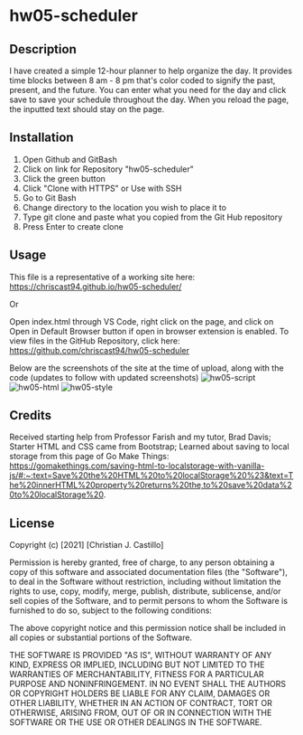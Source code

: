 # hw05-scheduler

## Description
I have created a simple 12-hour planner to help organize the day. It provides time blocks between 8 am - 8 pm that's color coded to signify the past, present, and the future. You can enter what you need for the day and click save to save your schedule throughout the day. When you reload the page, the inputted text should stay on the page.

## Installation
1. Open Github and GitBash
2. Click on link for Repository "hw05-scheduler"
3. Click the green button
4. Click "Clone with HTTPS" or Use with SSH
5. Go to Git Bash
6. Change directory to the location you wish to place it to
7. Type git clone and paste what you copied from the Git Hub repository
8. Press Enter to create clone

## Usage
This file is a representative of a working site here: https://chriscast94.github.io/hw05-scheduler/

Or 

Open index.html through VS Code, right click on the page, and click on Open in Default Browser button if open in browser extension is enabled. To view files in the GitHub Repository, click here:
https://github.com/chriscast94/hw05-scheduler

Below are the screenshots of the site at the time of upload, along with the code (updates to follow with updated screenshots)
![hw05-script](https://user-images.githubusercontent.com/53799375/133726792-81335997-6bf6-41a2-a3ce-a26d7d062237.JPG)
![hw05-html](https://user-images.githubusercontent.com/53799375/133726796-74cc8313-856f-4f45-b277-4079e3d08431.JPG)
![hw05-style](https://user-images.githubusercontent.com/53799375/133726797-f8b0450b-2750-49d7-bc11-1df7c85e48d3.JPG)

## Credits
Received starting help from Professor Farish and my tutor, Brad Davis;
Starter HTML and CSS came from Bootstrap;
Learned about saving to local storage from this page of Go Make Things: 
https://gomakethings.com/saving-html-to-localstorage-with-vanilla-js/#:~:text=Save%20the%20HTML%20to%20localStorage%20%23&text=The%20innerHTML%20property%20returns%20the,to%20save%20data%20to%20localStorage%20.

## License
Copyright (c) [2021] [Christian J. Castillo]

Permission is hereby granted, free of charge, to any person obtaining a copy of this software and associated documentation files (the "Software"), to deal in the Software without restriction, including without limitation the rights to use, copy, modify, merge, publish, distribute, sublicense, and/or sell copies of the Software, and to permit persons to whom the Software is furnished to do so, subject to the following conditions:

The above copyright notice and this permission notice shall be included in all copies or substantial portions of the Software.

THE SOFTWARE IS PROVIDED "AS IS", WITHOUT WARRANTY OF ANY KIND, EXPRESS OR IMPLIED, INCLUDING BUT NOT LIMITED TO THE WARRANTIES OF MERCHANTABILITY, FITNESS FOR A PARTICULAR PURPOSE AND NONINFRINGEMENT. IN NO EVENT SHALL THE AUTHORS OR COPYRIGHT HOLDERS BE LIABLE FOR ANY CLAIM, DAMAGES OR OTHER LIABILITY, WHETHER IN AN ACTION OF CONTRACT, TORT OR OTHERWISE, ARISING FROM, OUT OF OR IN CONNECTION WITH THE SOFTWARE OR THE USE OR OTHER DEALINGS IN THE SOFTWARE.

